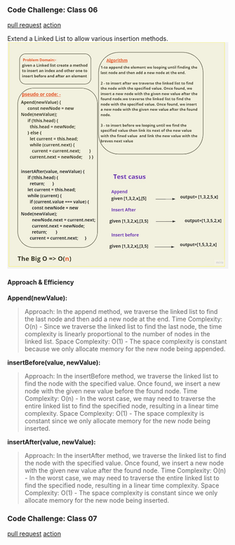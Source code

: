 ### Code Challenge: Class 06
[pull request](https://github.com/jadaan96/data-structures-and-algorithms/pull/8)
[action](https://github.com/jadaan96/data-structures-and-algorithms/actions)

Extend a Linked List to allow various insertion methods.
![linked-list](./linked-list.jpg)
#### Approach & Efficiency
**Append(newValue):**
> Approach: In the append method, we traverse the linked list to find the last node and then add a new node at the end.
Time Complexity: O(n) - Since we traverse the linked list to find the last node, the time complexity is linearly proportional to the number of nodes in the linked list.
Space Complexity: O(1) - The space complexity is constant because we only allocate memory for the new node being appended.

**insertBefore(value, newValue):**

> Approach: In the insertBefore method, we traverse the linked list to find the node with the specified value. Once found, we insert a new node with the given new value before the found node.
Time Complexity: O(n) - In the worst case, we may need to traverse the entire linked list to find the specified node, resulting in a linear time complexity.
Space Complexity: O(1) - The space complexity is constant since we only allocate memory for the new node being inserted.

**insertAfter(value, newValue):**
> Approach: In the insertAfter method, we traverse the linked list to find the node with the specified value. Once found, we insert a new node with the given new value after the found node.
Time Complexity: O(n) - In the worst case, we may need to traverse the entire linked list to find the specified node, resulting in a linear time complexity.
Space Complexity: O(1) - The space complexity is constant since we only allocate memory for the new node being inserted.


### Code Challenge: Class 07
[pull request](https://github.com/jadaan96/data-structures-and-algorithms/pull/9)
[action](https://github.com/jadaan96/data-structures-and-algorithms/actions)





